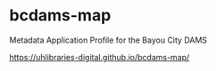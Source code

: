 # bcdams-map
Metadata Application Profile for the Bayou City DAMS

https://uhlibraries-digital.github.io/bcdams-map/
